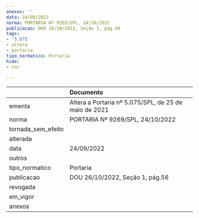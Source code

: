 ```yaml
---
anexos: ''
data: 24/09/2022
norma: PORTARIA Nº 9269/SPL, 24/10/2022
publicacao: DOU 26/10/2022, Seção 1, pág.56
tags:
- '5.075'
- altera
- portaria
tipo_normatico: Portaria
hide: 
- toc 
 
---
```


|                    | Documento                                             |
|:-------------------|:------------------------------------------------------|
| ementa             | Altera a Portaria nº 5.075/SPL, de 25 de maio de 2021 |
| norma              | PORTARIA Nº 9269/SPL, 24/10/2022                      |
| tornada_sem_efeito |                                                       |
| alterada           |                                                       |
| data               | 24/09/2022                                            |
| outros             |                                                       |
| tipo_normatico     | Portaria                                              |
| publicacao         | DOU 26/10/2022, Seção 1, pág.56                       |
| revogada           |                                                       |
| em_vigor           |                                                       |
| anexos             |                                                       |
